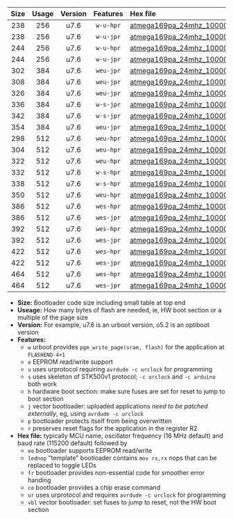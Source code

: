 |Size|Usage|Version|Features|Hex file|
|:-:|:-:|:-:|:-:|:--|
|238|256|u7.6|`w-u-hpr`|[atmega169pa_24mhz_1000000bps_ur.hex](https://raw.githubusercontent.com/stefanrueger/urboot/main/atmega169pa_24mhz_1000000bps_ur.hex)|
|238|256|u7.6|`w-u-jpr`|[atmega169pa_24mhz_1000000bps_ur_vbl.hex](https://raw.githubusercontent.com/stefanrueger/urboot/main/atmega169pa_24mhz_1000000bps_ur_vbl.hex)|
|244|256|u7.6|`w-u-hpr`|[atmega169pa_24mhz_1000000bps_lednop_ur.hex](https://raw.githubusercontent.com/stefanrueger/urboot/main/atmega169pa_24mhz_1000000bps_lednop_ur.hex)|
|244|256|u7.6|`w-u-jpr`|[atmega169pa_24mhz_1000000bps_lednop_ur_vbl.hex](https://raw.githubusercontent.com/stefanrueger/urboot/main/atmega169pa_24mhz_1000000bps_lednop_ur_vbl.hex)|
|302|384|u7.6|`weu-jpr`|[atmega169pa_24mhz_1000000bps_ee_ur_vbl.hex](https://raw.githubusercontent.com/stefanrueger/urboot/main/atmega169pa_24mhz_1000000bps_ee_ur_vbl.hex)|
|308|384|u7.6|`weu-jpr`|[atmega169pa_24mhz_1000000bps_ee_lednop_ur_vbl.hex](https://raw.githubusercontent.com/stefanrueger/urboot/main/atmega169pa_24mhz_1000000bps_ee_lednop_ur_vbl.hex)|
|326|384|u7.6|`weu-jpr`|[atmega169pa_24mhz_1000000bps_ee_lednop_fr_ur_vbl.hex](https://raw.githubusercontent.com/stefanrueger/urboot/main/atmega169pa_24mhz_1000000bps_ee_lednop_fr_ur_vbl.hex)|
|336|384|u7.6|`w-s-jpr`|[atmega169pa_24mhz_1000000bps_vbl.hex](https://raw.githubusercontent.com/stefanrueger/urboot/main/atmega169pa_24mhz_1000000bps_vbl.hex)|
|342|384|u7.6|`w-s-jpr`|[atmega169pa_24mhz_1000000bps_lednop_vbl.hex](https://raw.githubusercontent.com/stefanrueger/urboot/main/atmega169pa_24mhz_1000000bps_lednop_vbl.hex)|
|354|384|u7.6|`weu-jpr`|[atmega169pa_24mhz_1000000bps_ee_lednop_fr_ce_ur_vbl.hex](https://raw.githubusercontent.com/stefanrueger/urboot/main/atmega169pa_24mhz_1000000bps_ee_lednop_fr_ce_ur_vbl.hex)|
|298|512|u7.6|`weu-hpr`|[atmega169pa_24mhz_1000000bps_ee_ur.hex](https://raw.githubusercontent.com/stefanrueger/urboot/main/atmega169pa_24mhz_1000000bps_ee_ur.hex)|
|304|512|u7.6|`weu-hpr`|[atmega169pa_24mhz_1000000bps_ee_lednop_ur.hex](https://raw.githubusercontent.com/stefanrueger/urboot/main/atmega169pa_24mhz_1000000bps_ee_lednop_ur.hex)|
|322|512|u7.6|`weu-hpr`|[atmega169pa_24mhz_1000000bps_ee_lednop_fr_ur.hex](https://raw.githubusercontent.com/stefanrueger/urboot/main/atmega169pa_24mhz_1000000bps_ee_lednop_fr_ur.hex)|
|332|512|u7.6|`w-s-hpr`|[atmega169pa_24mhz_1000000bps.hex](https://raw.githubusercontent.com/stefanrueger/urboot/main/atmega169pa_24mhz_1000000bps.hex)|
|338|512|u7.6|`w-s-hpr`|[atmega169pa_24mhz_1000000bps_lednop.hex](https://raw.githubusercontent.com/stefanrueger/urboot/main/atmega169pa_24mhz_1000000bps_lednop.hex)|
|350|512|u7.6|`weu-hpr`|[atmega169pa_24mhz_1000000bps_ee_lednop_fr_ce_ur.hex](https://raw.githubusercontent.com/stefanrueger/urboot/main/atmega169pa_24mhz_1000000bps_ee_lednop_fr_ce_ur.hex)|
|386|512|u7.6|`wes-hpr`|[atmega169pa_24mhz_1000000bps_ee.hex](https://raw.githubusercontent.com/stefanrueger/urboot/main/atmega169pa_24mhz_1000000bps_ee.hex)|
|386|512|u7.6|`wes-jpr`|[atmega169pa_24mhz_1000000bps_ee_vbl.hex](https://raw.githubusercontent.com/stefanrueger/urboot/main/atmega169pa_24mhz_1000000bps_ee_vbl.hex)|
|392|512|u7.6|`wes-hpr`|[atmega169pa_24mhz_1000000bps_ee_lednop.hex](https://raw.githubusercontent.com/stefanrueger/urboot/main/atmega169pa_24mhz_1000000bps_ee_lednop.hex)|
|392|512|u7.6|`wes-jpr`|[atmega169pa_24mhz_1000000bps_ee_lednop_vbl.hex](https://raw.githubusercontent.com/stefanrueger/urboot/main/atmega169pa_24mhz_1000000bps_ee_lednop_vbl.hex)|
|422|512|u7.6|`wes-hpr`|[atmega169pa_24mhz_1000000bps_ee_lednop_fr.hex](https://raw.githubusercontent.com/stefanrueger/urboot/main/atmega169pa_24mhz_1000000bps_ee_lednop_fr.hex)|
|422|512|u7.6|`wes-jpr`|[atmega169pa_24mhz_1000000bps_ee_lednop_fr_vbl.hex](https://raw.githubusercontent.com/stefanrueger/urboot/main/atmega169pa_24mhz_1000000bps_ee_lednop_fr_vbl.hex)|
|464|512|u7.6|`wes-hpr`|[atmega169pa_24mhz_1000000bps_ee_lednop_fr_ce.hex](https://raw.githubusercontent.com/stefanrueger/urboot/main/atmega169pa_24mhz_1000000bps_ee_lednop_fr_ce.hex)|
|464|512|u7.6|`wes-jpr`|[atmega169pa_24mhz_1000000bps_ee_lednop_fr_ce_vbl.hex](https://raw.githubusercontent.com/stefanrueger/urboot/main/atmega169pa_24mhz_1000000bps_ee_lednop_fr_ce_vbl.hex)|

- **Size:** Bootloader code size including small table at top end
- **Useage:** How many bytes of flash are needed, ie, HW boot section or a multiple of the page size
- **Version:** For example, u7.6 is an urboot version, o5.2 is an optiboot version
- **Features:**
  + `w` urboot provides `pgm_write_page(sram, flash)` for the application at `FLASHEND-4+1`
  + `e` EEPROM read/write support
  + `u` uses urprotocol requiring `avrdude -c urclock` for programming
  + `s` uses skeleton of STK500v1 protocol; `-c urclock` and `-c arduino` both work
  + `h` hardware boot section: make sure fuses are set for reset to jump to boot section
  + `j` vector bootloader: uploaded applications *need to be patched externally*, eg, using `avrdude -c urclock`
  + `p` bootloader protects itself from being overwritten
  + `r` preserves reset flags for the application in the register R2
- **Hex file:** typically MCU name, oscillator frequency (16 MHz default) and baud rate (115200 default) followed by
  + `ee` bootloader supports EEPROM read/write
  + `lednop` "template" bootloader contains `mov rx,rx` nops that can be replaced to toggle LEDs
  + `fr` bootloader provides non-essential code for smoother error handing
  + `ce` bootloader provides a chip erase command
  + `ur` uses urprotocol and requires `avrdude -c urclock` for programming
  + `vbl` vector bootloader: set fuses to jump to reset, not the HW boot section
